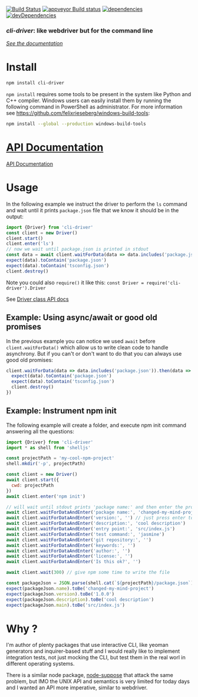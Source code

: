 [![Build Status](https://travis-ci.org/cancerberoSgx/cli-driver.png?branch=master)](https://travis-ci.org/cancerberoSgx/cli-driver) [![appveyor Build status](https://ci.appveyor.com/api/projects/status/w3ynfan159ejobkv/branch/master?svg=true)](https://ci.appveyor.com/project/cancerberoSgx/cli-driver/branch/master) [![dependencies](https://david-dm.org/cancerberosgx/cli-driver/status.svg)](https://david-dm.org/cancerberosgx/cli-driver?path=packages/cli-driver) [![devDependencies](https://david-dm.org/cancerberosgx/cli-driver/dev-status.svg)](https://david-dm.org/cancerberosgx/cli-driver-dev?path=packages/cli-driver#info=devDependencies)


### *cli-driver*: like webdriver but for the command line


*[See the documentation](https://cancerberosgx.github.io/cli-driver)*


# Install

```sh
npm install cli-driver
```

`npm install` requires some tools to be present in the system like Python and C++ compiler. Windows users can easily install them by running the following command in PowerShell as administrator. For more information see https://github.com/felixrieseberg/windows-build-tools: 

```sh
npm install --global --production windows-build-tools
```

# [API Documentation](https://cancerberosgx.github.io/cli-driver)

[API Documentation](https://cancerberosgx.github.io/cli-driver)


# Usage

In the following example we instruct the driver to perform the `ls` command and wait until it prints `package.json` file that we know it should be in the output:

```js
import {Driver} from 'cli-driver'
const client = new Driver()
client.start()
client.enter('ls')
// now we wait until package.json is printed in stdout
const data = await client.waitForData(data => data.includes('package.json'))
expect(data).toContain('package.json')
expect(data).toContain('tsconfig.json')
client.destroy()
```

Note you could also `require()` it like this: `const Driver = require('cli-driver').Driver`

See [Driver class API docs](https://cancerberosgx.github.io/cli-driver/driver.html)


## Example: Using async/await or good old promises

In the previous example you can notice we used `await` before `client.waitForData()` which allow us to write clean code to handle asynchrony. But if you can't or don't want to do that you can always use good old promises:

```js
client.waitForData(data => data.includes('package.json')).then(data => {
  expect(data).toContain('package.json')
  expect(data).toContain('tsconfig.json')
  client.destroy()
})

```


## Example: Instrument npm init

The following example will create a folder, and execute npm init command answering all the questions:

```js
import {Driver} from 'cli-driver'
import * as shell from 'shelljs'

const projectPath = 'my-cool-npm-project'
shell.mkdir('-p', projectPath)

const client = new Driver()
await client.start({
  cwd: projectPath
})
await client.enter('npm init')

// will wait until stdout prints 'package name:' and then enter the project name 'changed-my-mind-project'
await client.waitForDataAndEnter('package name:', 'changed-my-mind-project')
await client.waitForDataAndEnter('version:', '') // just press enter to use default version (1.0.0)
await client.waitForDataAndEnter('description:', 'cool description')
await client.waitForDataAndEnter('entry point:', 'src/index.js')
await client.waitForDataAndEnter('test command:', 'jasmine')
await client.waitForDataAndEnter('git repository:', '')
await client.waitForDataAndEnter('keywords:', '')
await client.waitForDataAndEnter('author:', '')
await client.waitForDataAndEnter('license:', '')
await client.waitForDataAndEnter('Is this ok?', '')

await client.wait(300) // give npm some time to write the file

const packageJson = JSON.parse(shell.cat(`${projectPath}/package.json`))
expect(packageJson.name).toBe('changed-my-mind-project')
expect(packageJson.version).toBe('1.0.0')
expect(packageJson.description).toBe('cool description')
expect(packageJson.main).toBe('src/index.js')

```

# Why ?

I'm author of plenty packages that use interactive CLI, like yeoman generators and inquirer-based stuff and I would really like to implement integration tests, not just mocking the CLI, but test them in the real worl in different operating systems. 

There is a similar node package, [node-suppose](https://github.com/jprichardson/node-suppose) that attack the same problem, but IMO the UNIX API and semantics is very limited for today days and I wanted an API more imperative, similar to webdriver. 